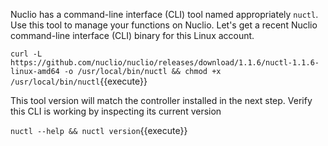 Nuclio has a command-line interface (CLI) tool named appropriately `nuctl`. Use this tool to manage your functions on Nuclio. Let's get a recent Nuclio command-line interface (CLI) binary for this Linux account.

`curl -L https://github.com/nuclio/nuclio/releases/download/1.1.6/nuctl-1.1.6-linux-amd64 -o /usr/local/bin/nuctl && chmod +x /usr/local/bin/nuctl`{{execute}}

This tool version will match the controller installed in the next step. Verify this CLI is working by inspecting its current version

`nuctl --help && nuctl version`{{execute}}
